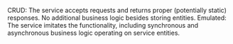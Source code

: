 CRUD: The service accepts requests and returns proper (potentially static) responses. No additional business logic
besides storing entities.
Emulated: The service imitates the functionality, including synchronous and asynchronous business logic operating
on service entities.